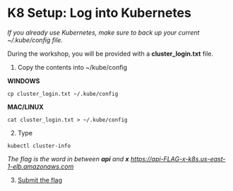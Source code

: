 # K8 Setup: Log into Kubernetes

_If you already use Kubernetes, make sure to back up your current ~/.kube/config file._

During the workshop, you will be provided with a **cluster_login.txt** file.


1. Copy the contents into ~/kube/config

**WINDOWS**

```
cp cluster_login.txt ~/.kube/config

```

**MAC/LINUX**

```
cat cluster_login.txt > ~/.kube/config

```

2. Type 

```
kubectl cluster-info

```

_The flag is the word in between **api** and **x** https://api-FLAG-x-k8s.us-east-1-elb.amazonaws.com_

3. [Submit the flag](https://devslop.ctfd.io/challenges#Challenge%207-1)

